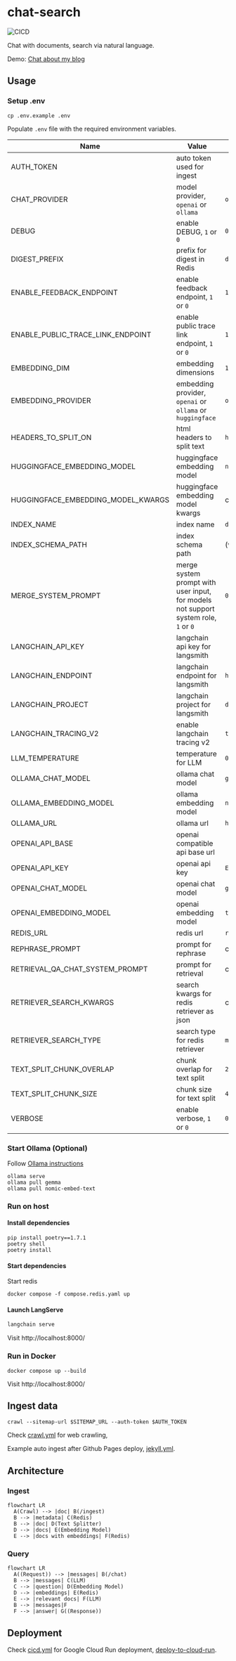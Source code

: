 # chat-search

![CICD](https://github.com/hemslo/chat-search/actions/workflows/cicd.yml/badge.svg)

Chat with documents, search via natural language.

Demo: [Chat about my blog](https://hemslo.io/chat/)

## Usage

### Setup .env

```shell
cp .env.example .env
```

Populate `.env` file with the required environment variables.

| Name                               | Value                                                                               | Default                           |
|------------------------------------|-------------------------------------------------------------------------------------|-----------------------------------|
| AUTH_TOKEN                         | auto token used for ingest                                                          |                                   |
| CHAT_PROVIDER                      | model provider, `openai` or `ollama`                                                | `openai`                          |
| DEBUG                              | enable DEBUG, `1` or `0`                                                            | `0`                               |
| DIGEST_PREFIX                      | prefix for digest in Redis                                                          | `digest`                          |
| ENABLE_FEEDBACK_ENDPOINT           | enable feedback endpoint, `1` or `0`                                                | `1`                               |
| ENABLE_PUBLIC_TRACE_LINK_ENDPOINT  | enable public trace link endpoint, `1` or `0`                                       | `1`                               |
| EMBEDDING_DIM                      | embedding dimensions                                                                | `1536`                            |
| EMBEDDING_PROVIDER                 | embedding provider, `openai` or `ollama` or `huggingface`                           | `openai`                          |
| HEADERS_TO_SPLIT_ON                | html headers to split text                                                          | `h1,h2,h3`                        |
| HUGGINGFACE_EMBEDDING_MODEL        | huggingface embedding model                                                         | `nomic-ai/nomic-embed-text-v1`    |
| HUGGINGFACE_EMBEDDING_MODEL_KWARGS | huggingface embedding model kwargs                                                  | check [config.py](/app/config.py) |
| INDEX_NAME                         | index name                                                                          | `document`                        |
| INDEX_SCHEMA_PATH                  | index schema path                                                                   | (will use `app/schema.yaml`)      |
| MERGE_SYSTEM_PROMPT                | merge system prompt with user input, for models not support system role, `1` or `0` | `0`                               |
| LANGCHAIN_API_KEY                  | langchain api key for langsmith                                                     |                                   |
| LANGCHAIN_ENDPOINT                 | langchain endpoint for langsmith                                                    | `https://api.smith.langchain.com` |
| LANGCHAIN_PROJECT                  | langchain project for langsmith                                                     | `default`                         |
| LANGCHAIN_TRACING_V2               | enable langchain tracing v2                                                         | `true`                            |
| LLM_TEMPERATURE                    | temperature for LLM                                                                 | `0`                               |
| OLLAMA_CHAT_MODEL                  | ollama chat model                                                                   | `gemma`                           |
| OLLAMA_EMBEDDING_MODEL             | ollama embedding model                                                              | `nomic-embed-text`                |
| OLLAMA_URL                         | ollama url                                                                          | `http://localhost:11434`          |
| OPENAI_API_BASE                    | openai compatible api base url                                                      |                                   |
| OPENAI_API_KEY                     | openai api key                                                                      | `EMPTY`                           |
| OPENAI_CHAT_MODEL                  | openai chat model                                                                   | `gpt-3.5-turbo`                   |
| OPENAI_EMBEDDING_MODEL             | openai embedding model                                                              | `text-embedding-3-small`          |
| REDIS_URL                          | redis url                                                                           | `redis://localhost:6379/`         |
| REPHRASE_PROMPT                    | prompt for rephrase                                                                 | check [config.py](/app/config.py) |
| RETRIEVAL_QA_CHAT_SYSTEM_PROMPT    | prompt for retrieval                                                                | check [config.py](/app/config.py) |
| RETRIEVER_SEARCH_KWARGS            | search kwargs for redis retriever as json                                           | check [config.py](/app/config.py) |
| RETRIEVER_SEARCH_TYPE              | search type for redis retriever                                                     | `mmr`                             |
| TEXT_SPLIT_CHUNK_OVERLAP           | chunk overlap for text split                                                        | `200`                             |
| TEXT_SPLIT_CHUNK_SIZE              | chunk size for text split                                                           | `4000`                            |
| VERBOSE                            | enable verbose, `1` or `0`                                                          | `0`                               |

### Start Ollama (Optional)

Follow [Ollama instructions](https://github.com/ollama/ollama)

```shell
ollama serve
ollama pull gemma
ollama pull nomic-embed-text
```

### Run on host

#### Install dependencies

```shell
pip install poetry==1.7.1
poetry shell
poetry install
```

#### Start dependencies

Start redis

```shell
docker compose -f compose.redis.yaml up
```

#### Launch LangServe

```bash
langchain serve
```

Visit http://localhost:8000/

### Run in Docker

```shell
docker compose up --build
```

Visit http://localhost:8000/

## Ingest data

```shell
crawl --sitemap-url $SITEMAP_URL --auth-token $AUTH_TOKEN
```

Check [crawl.yml](.github/workflows/crawl.yml) for web crawling,

Example auto ingest after Github Pages deploy,
[jekyll.yml](https://github.com/hemslo/hemslo.github.io/blob/master/.github/workflows/jekyll.yml).

## Architecture

### Ingest

```mermaid
flowchart LR
  A(Crawl) --> |doc| B(/ingest)
  B --> |metadata| C(Redis)
  B --> |doc| D(Text Splitter)
  D --> |docs| E(Embedding Model)
  E --> |docs with embeddings| F(Redis)
```

### Query

```mermaid
flowchart LR
  A((Request)) --> |messages| B(/chat)
  B --> |messages| C(LLM)
  C --> |question| D(Embedding Model)
  D --> |embeddings| E(Redis)
  E --> |relevant docs| F(LLM)
  B --> |messages|F
  F --> |answer| G((Response))
```

## Deployment

Check [cicd.yml](.github/workflows/cicd.yml) for Google Cloud Run deployment,
[deploy-to-cloud-run](https://github.com/marketplace/actions/deploy-to-cloud-run).
